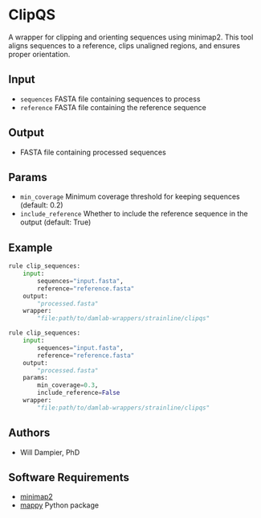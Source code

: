 # ClipQS

A wrapper for clipping and orienting sequences using minimap2.
This tool aligns sequences to a reference, clips unaligned regions, and ensures proper orientation.

## Input
* `sequences`
    FASTA file containing sequences to process
* `reference`
    FASTA file containing the reference sequence

## Output
- FASTA file containing processed sequences

## Params
* `min_coverage`
    Minimum coverage threshold for keeping sequences (default: 0.2)
* `include_reference`
    Whether to include the reference sequence in the output (default: True)

## Example
```python
rule clip_sequences:
    input:
        sequences="input.fasta",
        reference="reference.fasta"
    output:
        "processed.fasta"
    wrapper:
        "file:path/to/damlab-wrappers/strainline/clipqs"

rule clip_sequences:
    input:
        sequences="input.fasta",
        reference="reference.fasta"
    output:
        "processed.fasta"
    params:
        min_coverage=0.3,
        include_reference=False
    wrapper:
        "file:path/to/damlab-wrappers/strainline/clipqs"
```

## Authors
* Will Dampier, PhD

## Software Requirements
* [minimap2](https://github.com/lh3/minimap2)
* [mappy](https://pypi.org/project/mappy/) Python package 